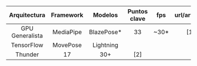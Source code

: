 | Arquitectura    | Framework | Modelos    | Puntos clave | fps   | url/artículo |
| :-------------: | :-------: | :--------: |     :---:    | :---: | :----------: |
| GPU Generalista | MediaPipe | BlazePose* |      33      | ~30*  |      [1]     |
| TensorFlow      | MovePose  | Lightning
                                Thunder    |      17      |  30+  |      [2]     |
